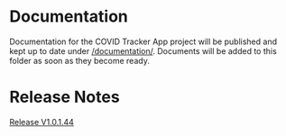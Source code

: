 # Documentation
Documentation for the COVID Tracker App project will be published and kept up to date under [/documentation/](https://github.com/HSEIreland/covidtracker-documentation/tree/master/documentation/).
Documents will be added to this folder as soon as they become ready.

# Release Notes
[Release V1.0.1.44](https://github.com/HSEIreland/covidtracker-documentation/blob/master/releasenotesV1.0.1.44.md)
